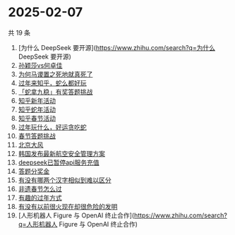 # 2025-02-07

共 19 条

<!-- BEGIN ZHIHUSEARCH -->
<!-- 最后更新时间 Fri Feb 07 2025 18:10:09 GMT+0800 (China Standard Time) -->
1. [为什么 DeepSeek 要开源](https://www.zhihu.com/search?q=为什么 DeepSeek 要开源)
1. [孙颖莎vs何卓佳](https://www.zhihu.com/search?q=孙颖莎vs何卓佳)
1. [为何马谡置之死地就真死了](https://www.zhihu.com/search?q=为何马谡置之死地就真死了)
1. [过年来知乎，蛇么都好玩](https://www.zhihu.com/search?q=过年来知乎，蛇么都好玩)
1. [「蛇拿九稳」有奖答题挑战](https://www.zhihu.com/search?q=「蛇拿九稳」有奖答题挑战)
1. [知乎新年活动](https://www.zhihu.com/search?q=知乎新年活动)
1. [知乎蛇年活动](https://www.zhihu.com/search?q=知乎蛇年活动)
1. [知乎春节活动](https://www.zhihu.com/search?q=知乎春节活动)
1. [过年玩什么，好运贪吃蛇](https://www.zhihu.com/search?q=过年玩什么，好运贪吃蛇)
1. [春节答题挑战](https://www.zhihu.com/search?q=春节答题挑战)
1. [北京大风](https://www.zhihu.com/search?q=北京大风)
1. [韩国发布最新航空安全管理方案](https://www.zhihu.com/search?q=韩国发布最新航空安全管理方案)
1. [deepseek已暂停api服务充值](https://www.zhihu.com/search?q=deepseek已暂停api服务充值)
1. [答题分奖金](https://www.zhihu.com/search?q=答题分奖金)
1. [有没有哪两个汉字相似到难以区分](https://www.zhihu.com/search?q=有没有哪两个汉字相似到难以区分)
1. [非遗春节怎么过](https://www.zhihu.com/search?q=非遗春节怎么过)
1. [有趣的过年方式](https://www.zhihu.com/search?q=有趣的过年方式)
1. [有没有以前很火现在却很危险的发明](https://www.zhihu.com/search?q=有没有以前很火现在却很危险的发明)
1. [人形机器人 Figure 与 OpenAI 终止合作](https://www.zhihu.com/search?q=人形机器人 Figure 与 OpenAI 终止合作)
<!-- END ZHIHUSEARCH -->
